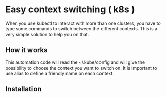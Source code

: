 # Easy context switching ( k8s )

When you use kubectl to interact with more than one clusters, you have to type some commands to switch between the different contexts. This is a very simple solution to help you on that.


## How it works

This automation code will read the ~/.kube/config and will give the possibility to choose the context you want to switch on. It is important to use alias to define a friendly name on each context.

## Installation

